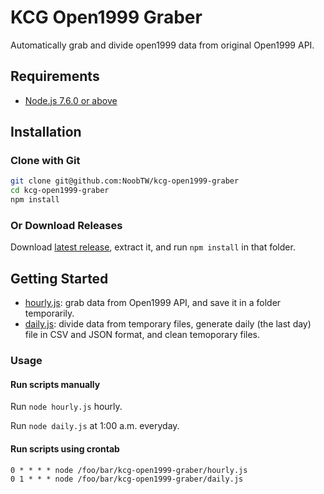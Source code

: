 # KCG Open1999 Graber

Automatically grab and divide open1999 data from original Open1999 API.

## Requirements
- [Node.js 7.6.0 or above](https://nodejs.org/en/download/)

## Installation

### Clone with Git
```bash
git clone git@github.com:NoobTW/kcg-open1999-graber
cd kcg-open1999-graber
npm install
```

### Or Download Releases
Download [latest release](/releases/latest), extract it, and run `npm install` in that folder.

## Getting Started

- [hourly.js](/hourly.js): grab data from Open1999 API, and save it in a folder temporarily.
- [daily.js](/daily.js): divide data from temporary files, generate daily (the last day) file in CSV and JSON format, and clean temoporary files.

### Usage

#### Run scripts manually
Run `node hourly.js` hourly.

Run `node daily.js` at 1:00 a.m. everyday.

#### Run scripts using crontab
```
0 * * * * node /foo/bar/kcg-open1999-graber/hourly.js
0 1 * * * node /foo/bar/kcg-open1999-graber/daily.js
```
